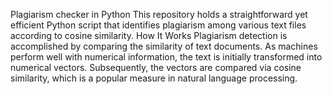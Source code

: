 Plagiarism checker in Python
This repository holds a straightforward yet efficient Python script that identifies plagiarism among various text files according to cosine similarity.
How It Works
Plagiarism detection is accomplished by comparing the similarity of text documents. As machines perform well with numerical information, the text is initially transformed into numerical vectors. Subsequently, the vectors are compared via cosine similarity, which is a popular measure in natural language processing.

